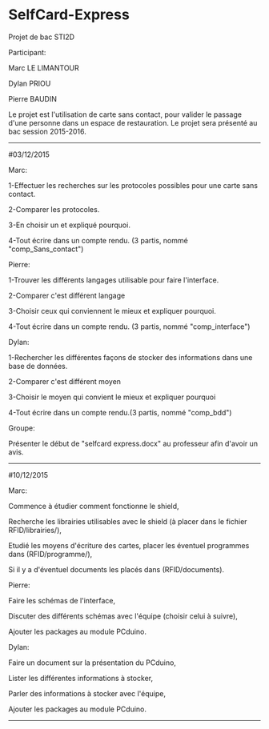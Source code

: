 # SelfCard-Express
Projet de bac STI2D

Participant:

Marc LE LIMANTOUR

Dylan PRIOU

Pierre BAUDIN

Le projet est l'utilisation de carte sans contact, pour valider le passage d'une personne dans un espace de restauration. Le projet sera présenté au bac session 2015-2016.

-------------------------------------------------------------------------
#03/12/2015

Marc: 

1-Effectuer les recherches sur les protocoles possibles pour une carte sans contact.

2-Comparer les protocoles.

3-En choisir un et expliqué pourquoi.

4-Tout écrire dans un compte rendu. (3 partis, nommé "comp_Sans_contact") 

Pierre:

1-Trouver les différents langages utilisable pour faire l'interface. 

2-Comparer c'est différent langage 

3-Choisir ceux qui conviennent le mieux et expliquer pourquoi. 

4-Tout écrire dans un compte rendu. (3 partis, nommé "comp_interface") 

Dylan:

1-Rechercher les différentes façons de stocker des informations dans une base de données. 

2-Comparer c'est différent moyen 

3-Choisir le moyen qui convient le mieux et expliquer pourquoi 

4-Tout écrire dans un compte rendu.(3 partis,  nommé "comp_bdd") 

Groupe:

Présenter le début de "selfcard express.docx" au professeur afin d'avoir un avis.

-------------------------------------------------------------------------

#10/12/2015

Marc:

Commence à étudier comment fonctionne le shield, 

Recherche les librairies utilisables avec le shield (à placer dans le fichier RFID/librairies/), 

Etudié les moyens d'écriture des cartes, placer les éventuel programmes dans (RFID/programme/), 

Si il y a d'éventuel documents les placés dans (RFID/documents).

Pierre:

Faire les schémas de l'interface, 

Discuter des différents schémas avec l'équipe (choisir celui à suivre), 

Ajouter les packages au module PCduino.

Dylan:

Faire un document sur la présentation du PCduino, 

Lister les différentes informations à stocker, 

Parler des informations à stocker avec l'équipe, 

Ajouter les packages au module PCduino.

-------------------------------------------------------------------------
